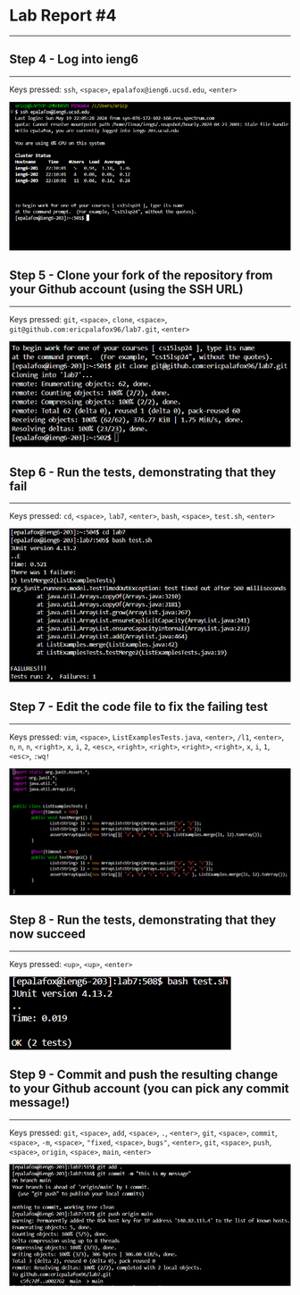 # **Lab Report #4**
***

## Step 4 - Log into ieng6
***
Keys pressed: `ssh`, `<space>`, `epalafox@ieng6.ucsd.edu`, `<enter>`

![Step4](step4.png)

## Step 5 - Clone your fork of the repository from your Github account (using the SSH URL)
***
Keys pressed: `git`, `<space>`, `clone`, `<space>`, `git@github.com:ericpalafox96/lab7.git`, `<enter>`

![Step5](step5.png)


## Step 6 - Run the tests, demonstrating that they fail
***
Keys pressed: `cd`, `<space>`, `lab7`, `<enter>`, `bash`, `<space>`, `test.sh`, `<enter>`

![Step6](step6.png)

## Step 7 - Edit the code file to fix the failing test
***
Keys pressed: `vim`, `<space>`, `ListExamplesTests.java`, `<enter>`, `/l1`, `<enter>`, `n`, `n`, `n`, `<right>`, `x`, `i`, `2`, `<esc>`, `<right>`, `<right>`, `<right>`, `<right>`, `x`, `i`, `1`, `<esc>`, `:wq!`

![Step7](step7.png)

## Step 8 - Run the tests, demonstrating that they now succeed
***
Keys pressed: `<up>`, `<up>`, `<enter>`

![Step8](step8.png)

## Step 9 - Commit and push the resulting change to your Github account (you can pick any commit message!)
***
Keys pressed: `git`, `<space>`, `add`, `<space>`, `.`, `<enter>`, `git`, `<space>`, `commit`, `<space>`, `-m`, `<space>`, `"fixed`, `<space>`, `bugs"`, `<enter>`, `git`, `<space>`, `push`, `<space>`, `origin`, `<space>`, `main`, `<enter>`

![Step9](step9.png)
